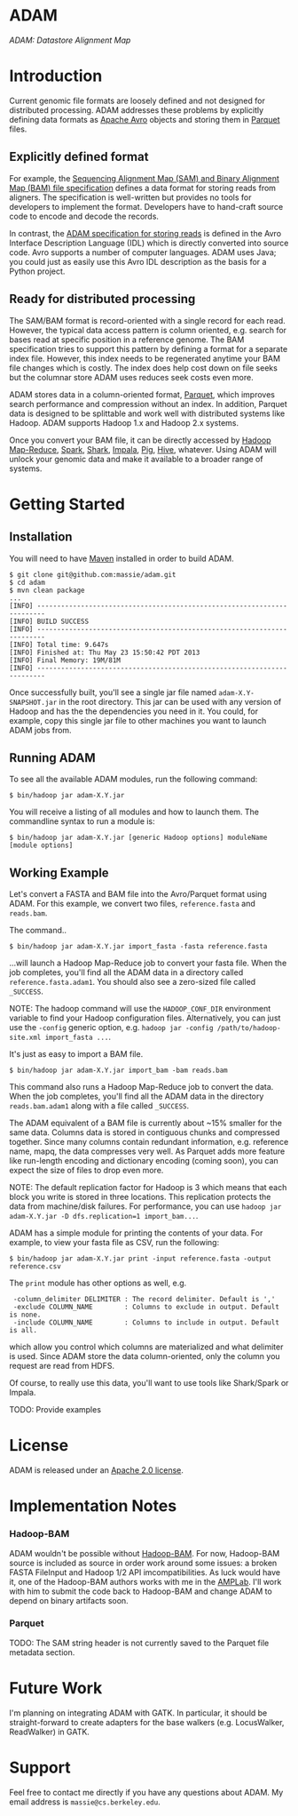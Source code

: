 ADAM
====

*ADAM: Datastore Alignment Map*

# Introduction

Current genomic file formats are loosely defined and not designed for
distributed processing. ADAM addresses these problems by explicitly defining data
formats as [Apache Avro](http://avro.apache.org) objects and storing them in 
[Parquet](http://parquet.io) files.

## Explicitly defined format

For example, the [Sequencing Alignment Map (SAM) and Binary Alignment Map (BAM) 
file specification](http://samtools.sourceforge.net/SAM1.pdf) defines a data format 
for storing reads from aligners. The specification is well-written but provides
no tools for developers to implement the format. Developers have to hand-craft 
source code to encode and decode the records. 

In contrast, the [ADAM specification for storing reads](src/main/resources/avro/adam.avdl) 
is defined in the Avro Interface Description Language (IDL) which is directly converted
into source code. Avro supports a number of computer languages. ADAM uses Java; you could 
just as easily use this Avro IDL description as the basis for a Python project.

## Ready for distributed processing

The SAM/BAM format is record-oriented with a single record for each read. However,
the typical data access pattern is column oriented, e.g. search for bases read at
specific position in a reference genome. The BAM specification tries to support
this pattern by defining a format for a separate index file. However, this index
needs to be regenerated anytime your BAM file changes which is costly. The index
does help cost down on file seeks but the columnar store ADAM uses reduces seek
costs even more.

ADAM stores data in a column-oriented format, [Parquet](http://parquet.io), which
improves search performance and compression without an index. In addition, Parquet
data is designed to be splittable and work well with distributed systems like
Hadoop. ADAM supports Hadoop 1.x and Hadoop 2.x systems. 

Once you convert your BAM file, it can be directly accessed by 
[Hadoop Map-Reduce](http://hadoop.apache.org), [Spark](http://spark-project.org/), 
[Shark](http://shark.cs.berkeley.edu), [Impala](https://github.com/cloudera/impala), 
[Pig](http://pig.apache.org), [Hive](http://hive.apache.org), whatever. Using
ADAM will unlock your genomic data and make it available to a broader range of
systems.

# Getting Started

## Installation

You will need to have [Maven](http://maven.apache.org/) installed in order to build ADAM.
```
$ git clone git@github.com:massie/adam.git
$ cd adam
$ mvn clean package
...
[INFO] ------------------------------------------------------------------------
[INFO] BUILD SUCCESS
[INFO] ------------------------------------------------------------------------
[INFO] Total time: 9.647s
[INFO] Finished at: Thu May 23 15:50:42 PDT 2013
[INFO] Final Memory: 19M/81M
[INFO] ------------------------------------------------------------------------
```
Once successfully built, you'll see a single jar file named `adam-X.Y-SNAPSHOT.jar` in the root directory. This jar 
can be used with any version of Hadoop and has the the dependencies you need in it. You could, for example, copy 
this single jar file to other machines you want to launch ADAM jobs from.

## Running ADAM

To see all the available ADAM modules, run the following command:

```
$ bin/hadoop jar adam-X.Y.jar
```

You will receive a listing of all modules and how to launch them. The commandline syntax to
run a module is:

```
$ bin/hadoop jar adam-X.Y.jar [generic Hadoop options] moduleName [module options]
```

## Working Example

Let's convert a FASTA and BAM file into the Avro/Parquet format using ADAM. For this example,
we convert two files, `reference.fasta` and `reads.bam`.

The command..
```
$ bin/hadoop jar adam-X.Y.jar import_fasta -fasta reference.fasta
```
...will launch a Hadoop Map-Reduce job to convert your fasta file. When the job
completes, you'll find all the ADAM data in a directory called
`reference.fasta.adam1`. You should also see a zero-sized file called
`_SUCCESS`.

NOTE: The hadoop command will use the `HADOOP_CONF_DIR` environment variable to find your
Hadoop configuration files. Alternatively, you can just use the `-config` generic option, e.g.
`hadoop jar -config /path/to/hadoop-site.xml import_fasta ...`. 

It's just as easy to import a BAM file.
```
$ bin/hadoop jar adam-X.Y.jar import_bam -bam reads.bam
```
This command also runs a Hadoop Map-Reduce job to convert the data. When the job completes,
you'll find all the ADAM data in the directory `reads.bam.adam1` along with a file called `_SUCCESS`.

The ADAM equivalent of a BAM file is currently about ~15% smaller for the same data. Columns data is 
stored in contiguous chunks and compressed together. Since many columns contain redundant information, 
e.g. reference name, mapq, the data compresses very well. As Parquet adds more feature like run-length 
encoding and dictionary encoding (coming soon), you can expect the size of files to drop even more.

NOTE: The default replication factor for Hadoop is 3 which means that each block you write is stored
in three locations. This replication protects the data from machine/disk failures. For performance,
you can use `hadoop jar adam-X.Y.jar -D dfs.replication=1 import_bam...`.

ADAM has a simple module for printing the contents of your data. For example, to view your fasta
file as CSV, run the following:
```
$ bin/hadoop jar adam-X.Y.jar print -input reference.fasta -output reference.csv
```
The `print` module has other options as well, e.g.
```
 -column_delimiter DELIMITER : The record delimiter. Default is ','
 -exclude COLUMN_NAME        : Columns to exclude in output. Default is none.
 -include COLUMN_NAME        : Columns to include in output. Default is all.
```
which allow you control which columns are materialized and what delimiter is used. Since ADAM
store the data column-oriented, only the column you request are read from HDFS.

Of course, to really use this data, you'll want to use tools like Shark/Spark or Impala.

TODO: Provide examples

# License

ADAM is released under an [Apache 2.0 license](LICENSE.txt).

# Implementation Notes

### Hadoop-BAM

ADAM wouldn't be possible without [Hadoop-BAM](http://sourceforge.net/projects/hadoop-bam/). For now, Hadoop-BAM
source is included as source in order work around some issues: a broken FASTA FileInput and Hadoop 1/2 API
imcompatibilities. As luck would have it, one of the Hadoop-BAM authors works with me in the 
[AMPLab](http://amplab.cs.berkeley.edu/). I'll work with him to submit the code back to Hadoop-BAM and change
ADAM to depend on binary artifacts soon.

### Parquet

TODO: The SAM string header is not currently saved to the Parquet file metadata section.

# Future Work

I'm planning on integrating ADAM with GATK. In particular, it should be straight-forward to create
adapters for the base walkers (e.g. LocusWalker, ReadWalker) in GATK.

# Support

Feel free to contact me directly if you have any questions about ADAM. My email address is `massie@cs.berkeley.edu`.
